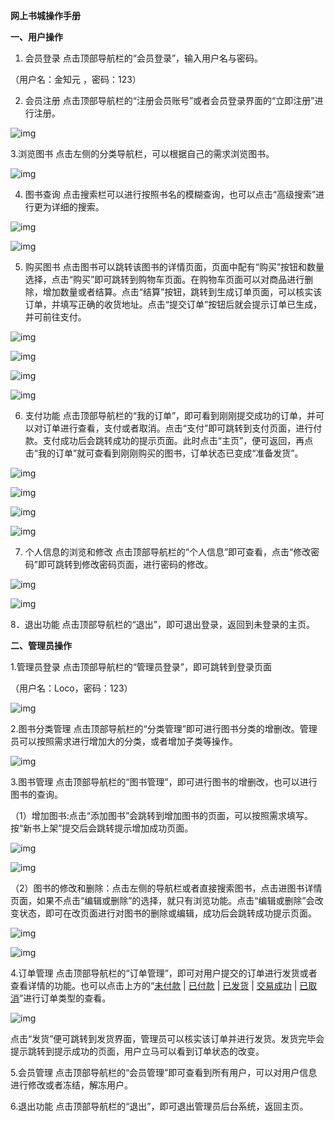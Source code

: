 **网上书城操作手册**

**一、用户操作**

1. 会员登录  点击顶部导航栏的“会员登录”，输入用户名与密码。

（用户名：金知元 ，密码：123）

 

2. 会员注册 点击顶部导航栏的“注册会员账号”或者会员登录界面的“立即注册”进行注册。

![img](file:///C:/Users/13484/AppData/Local/Temp/msohtmlclip1/01/clip_image004.jpg)

3.浏览图书 点击左侧的分类导航栏，可以根据自己的需求浏览图书。

![img](file:///C:/Users/13484/AppData/Local/Temp/msohtmlclip1/01/clip_image006.jpg)

 

4. 图书查询 点击搜索栏可以进行按照书名的模糊查询，也可以点击“高级搜索”进行更为详细的搜索。

![img](file:///C:/Users/13484/AppData/Local/Temp/msohtmlclip1/01/clip_image008.jpg)

![img](file:///C:/Users/13484/AppData/Local/Temp/msohtmlclip1/01/clip_image010.jpg)

5. 购买图书 点击图书可以跳转该图书的详情页面，页面中配有“购买”按钮和数量选择，点击“购买”即可跳转到购物车页面。在购物车页面可以对商品进行删除，增加数量或者结算。点击“结算”按钮，跳转到生成订单页面，可以核实该订单，并填写正确的收货地址。点击“提交订单”按钮后就会提示订单已生成，并可前往支付。

![img](file:///C:/Users/13484/AppData/Local/Temp/msohtmlclip1/01/clip_image012.jpg)

![img](file:///C:/Users/13484/AppData/Local/Temp/msohtmlclip1/01/clip_image014.jpg)

![img](file:///C:/Users/13484/AppData/Local/Temp/msohtmlclip1/01/clip_image016.jpg)

![img](file:///C:/Users/13484/AppData/Local/Temp/msohtmlclip1/01/clip_image018.jpg)

6. 支付功能 点击顶部导航栏的“我的订单”，即可看到刚刚提交成功的订单，并可以对订单进行查看，支付或者取消。点击“支付”即可跳转到支付页面，进行付款。支付成功后会跳转成功的提示页面。此时点击“主页”，便可返回，再点击“我的订单”就可查看到刚刚购买的图书，订单状态已变成“准备发货”。

![img](file:///C:/Users/13484/AppData/Local/Temp/msohtmlclip1/01/clip_image020.jpg)

 

![img](file:///C:/Users/13484/AppData/Local/Temp/msohtmlclip1/01/clip_image022.jpg)

 

![img](file:///C:/Users/13484/AppData/Local/Temp/msohtmlclip1/01/clip_image024.jpg)

 

![img](file:///C:/Users/13484/AppData/Local/Temp/msohtmlclip1/01/clip_image026.jpg)

 

 

7. 个人信息的浏览和修改 点击顶部导航栏的“个人信息”即可查看，点击“修改密码”即可跳转到修改密码页面，进行密码的修改。

![img](file:///C:/Users/13484/AppData/Local/Temp/msohtmlclip1/01/clip_image028.jpg)

![img](file:///C:/Users/13484/AppData/Local/Temp/msohtmlclip1/01/clip_image030.jpg)

8．退出功能 点击顶部导航栏的“退出”，即可退出登录，返回到未登录的主页。

 

 

 

**二、管理员操作**

1.管理员登录 点击顶部导航栏的“管理员登录”，即可跳转到登录页面

（用户名：Loco，密码：123）

![img](file:///C:/Users/13484/AppData/Local/Temp/msohtmlclip1/01/clip_image032.jpg)

 

2.图书分类管理 点击顶部导航栏的“分类管理”即可进行图书分类的增删改。管理员可以按照需求进行增加大的分类，或者增加子类等操作。

![img](file:///C:/Users/13484/AppData/Local/Temp/msohtmlclip1/01/clip_image034.jpg)

3.图书管理 点击顶部导航栏的“图书管理”，即可进行图书的增删改，也可以进行图书的查询。

 （1）增加图书:点击“添加图书”会跳转到增加图书的页面，可以按照需求填写。按“新书上架”提交后会跳转提示增加成功页面。

![img](file:///C:/Users/13484/AppData/Local/Temp/msohtmlclip1/01/clip_image036.jpg)

![img](file:///C:/Users/13484/AppData/Local/Temp/msohtmlclip1/01/clip_image038.jpg)

（2）图书的修改和删除：点击左侧的导航栏或者直接搜索图书，点击进图书详情页面，如果不点击“编辑或删除”的选择，就只有浏览功能。点击“编辑或删除”会改变状态，即可在改页面进行对图书的删除或编辑，成功后会跳转成功提示页面。

![img](file:///C:/Users/13484/AppData/Local/Temp/msohtmlclip1/01/clip_image040.jpg)

![img](file:///C:/Users/13484/AppData/Local/Temp/msohtmlclip1/01/clip_image042.jpg)

 

4.订单管理 点击顶部导航栏的“订单管理”，即可对用户提交的订单进行发货或者查看详情的功能。也可以点击上方的“[未付款](http://localhost:8080/Ebook/AdminOrderServlet?method=findByStatus&status=1) | [已付款](http://localhost:8080/Ebook/AdminOrderServlet?method=findByStatus&status=2) | [已发货](http://localhost:8080/Ebook/AdminOrderServlet?method=findByStatus&status=3) | [交易成功](http://localhost:8080/Ebook/AdminOrderServlet?method=findByStatus&status=4) | [已取消](http://localhost:8080/Ebook/AdminOrderServlet?method=findByStatus&status=5)”进行订单类型的查看。

![img](file:///C:/Users/13484/AppData/Local/Temp/msohtmlclip1/01/clip_image044.jpg)

点击“发货”便可跳转到发货界面，管理员可以核实该订单并进行发货。发货完毕会提示跳转到提示成功的页面，用户立马可以看到订单状态的改变。


5.会员管理 点击顶部导航栏的“会员管理”即可查看到所有用户，可以对用户信息进行修改或者冻结，解冻用户。


6.退出功能 点击顶部导航栏的“退出”，即可退出管理员后台系统，返回主页。
